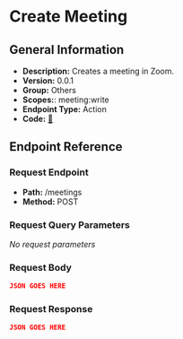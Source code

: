 # Create Meeting

## General Information

- **Description:** Creates a meeting in Zoom.
- **Version:** 0.0.1
- **Group:** Others
- **Scopes:**: meeting:write
- **Endpoint Type:** Action
- **Code:** [🔗](https://github.com/NangoHQ/integration-templates/tree/main/integrations/zoom/actions/create-meeting.ts)

## Endpoint Reference

### Request Endpoint

- **Path:** /meetings
- **Method:** POST

### Request Query Parameters

_No request parameters_

### Request Body

```json
JSON GOES HERE
```

### Request Response

```json
JSON GOES HERE
```
